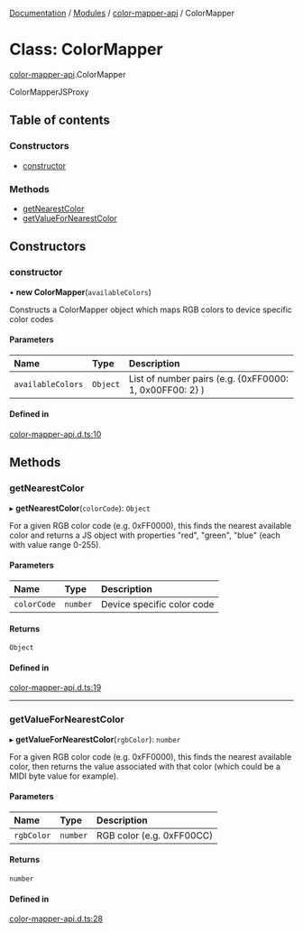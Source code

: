 [Documentation](../README.md) / [Modules](../modules.md) / [color-mapper-api](../modules/color_mapper_api.md) / ColorMapper

# Class: ColorMapper

[color-mapper-api](../modules/color_mapper_api.md).ColorMapper

ColorMapperJSProxy

## Table of contents

### Constructors

- [constructor](color_mapper_api.ColorMapper.md#constructor)

### Methods

- [getNearestColor](color_mapper_api.ColorMapper.md#getnearestcolor)
- [getValueForNearestColor](color_mapper_api.ColorMapper.md#getvaluefornearestcolor)

## Constructors

### constructor

• **new ColorMapper**(`availableColors`)

Constructs a ColorMapper object which maps RGB colors to device specific color codes

#### Parameters

| Name | Type | Description |
| :------ | :------ | :------ |
| `availableColors` | `Object` | List of number pairs (e.g. {0xFF0000: 1, 0x00FF00: 2} ) |

#### Defined in

[color-mapper-api.d.ts:10](https://github.com/JoergAtGithub/mixxx/blob/8d2d71e396/res/controllers/color-mapper-api.d.ts#L10)

## Methods

### getNearestColor

▸ **getNearestColor**(`colorCode`): `Object`

For a given RGB color code (e.g. 0xFF0000), this finds the nearest
available color and returns a JS object with properties "red", "green",
"blue" (each with value range 0-255).

#### Parameters

| Name | Type | Description |
| :------ | :------ | :------ |
| `colorCode` | `number` | Device specific color code |

#### Returns

`Object`

#### Defined in

[color-mapper-api.d.ts:19](https://github.com/JoergAtGithub/mixxx/blob/8d2d71e396/res/controllers/color-mapper-api.d.ts#L19)

___

### getValueForNearestColor

▸ **getValueForNearestColor**(`rgbColor`): `number`

For a given RGB color code (e.g. 0xFF0000), this finds the nearest
available color, then returns the value associated with that color
(which could be a MIDI byte value for example).

#### Parameters

| Name | Type | Description |
| :------ | :------ | :------ |
| `rgbColor` | `number` | RGB color (e.g. 0xFF00CC) |

#### Returns

`number`

#### Defined in

[color-mapper-api.d.ts:28](https://github.com/JoergAtGithub/mixxx/blob/8d2d71e396/res/controllers/color-mapper-api.d.ts#L28)
